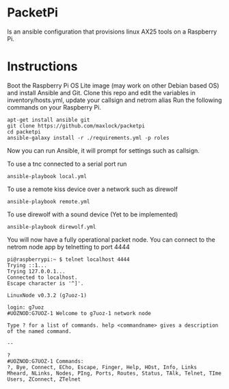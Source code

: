 # PacketPi
Is an ansible configuration that provisions linux AX25 tools on a Raspberry Pi.

# Instructions
Boot the Raspberry Pi OS Lite image (may work on other Debian based OS) and install Ansible and Git.
Clone this repo and edit the variables in inventory/hosts.yml, update your callsign and netrom alias
Run the following commands on your Raspberry Pi.

```
apt-get install ansible git
git clone https://github.com/maxlock/packetpi
cd packetpi
ansible-galaxy install -r ./requirements.yml -p roles
```
Now you can run Ansible, it will prompt for settings such as callsign.

To use a tnc connected to a serial port run
```
ansible-playbook local.yml
``` 

To use a remote kiss device over a network such as direwolf
```
ansible-playbook remote.yml
``` 

To use direwolf with a sound device (Yet to be implemented)
```
ansible-playbook direwolf.yml
``` 

You will now have a fully operational packet node. You can connect to the netrom node app by telnetting to port 4444

```
pi@raspberrypi:~ $ telnet localhost 4444
Trying ::1...
Trying 127.0.0.1...
Connected to localhost.
Escape character is '^]'.

LinuxNode v0.3.2 (g7uoz-1)

login: g7uoz
#UOZNOD:G7UOZ-1 Welcome to g7uoz-1 network node

Type ? for a list of commands. help <commandname> gives a description
of the named command.

--

?
#UOZNOD:G7UOZ-1 Commands:
?, Bye, Connect, ECho, Escape, Finger, Help, HOst, Info, Links
Mheard, NLinks, Nodes, PIng, Ports, Routes, Status, TAlk, Telnet, TIme
Users, ZConnect, ZTelnet

```
